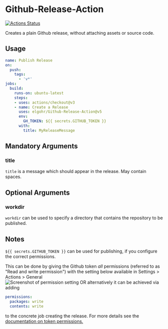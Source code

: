 # Github-Release-Action

[![Actions Status](https://github.com/kuloud/Github-Release-Action/workflows/Release/badge.svg)](https://github.com/kuloud/Github-Release-Action/actions)

Creates a plain Github release, without attaching assets or source code.

## Usage

```yaml
name: Publish Release
on:
  push:
    tags:
      - 'v*'
jobs:
  build:
    runs-on: ubuntu-latest
    steps:
    - uses: actions/checkout@v3
    - name: Create a Release
      uses: elgohr/Github-Release-Action@v5
      env:
        GH_TOKEN: ${{ secrets.GITHUB_TOKEN }}
      with:
        title: MyReleaseMessage
```

## Mandatory Arguments

### title
`title` is a message which should appear in the release. May contain spaces.

## Optional Arguments

### workdir
`workdir` can be used to specify a directory that contains the repository to be published. 

## Notes

`${{ secrets.GITHUB_TOKEN }}` can be used for publishing, if you configure the correct permissions.

This can be done by giving the Github token _all_ permissions (referred to as "Read and write permission") with the setting below available in Settings > Actions > General  
![Screenshot of permission setting](permissions.png)
OR alternatively it can be achieved via adding

```yaml
permissions:
  packages: write
  contents: write
```

to the concrete job creating the release. For more details see the [documentation on token permissions.](https://docs.github.com/en/actions/security-guides/automatic-token-authentication#modifying-the-permissions-for-the-github_token)
